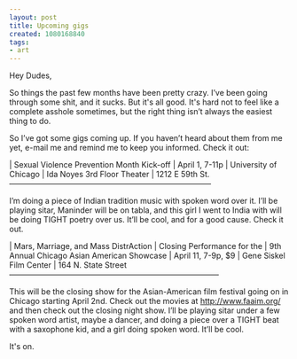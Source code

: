 ```yaml
---
layout: post
title: Upcoming gigs
created: 1080168840
tags:
- art
---
```

Hey Dudes,

So things the past few months have been pretty crazy. I’ve been going through some shit, and it sucks. But it's all good. It's hard not to feel like a complete asshole sometimes, but the right thing isn’t always the easiest thing to do.

So I’ve got some gigs coming up. If you haven’t heard about them from me yet, e-mail me and remind me to keep you informed. Check it out:

| Sexual Violence Prevention Month Kick-off 
| April 1, 7-11p 
| University of Chicago 
| Ida Noyes 3rd Floor Theater | 1212 E 59th St. 
——————————————————————————

I’m doing a piece of Indian tradition music with spoken word over it. I’ll be playing sitar, Maninder will be on tabla, and this girl I went to India with will be doing TIGHT poetry over us. It’ll be cool, and for a good cause. Check it out.

| Mars, Marriage, and Mass DistrAction 
| Closing Performance for the 
| 9th Annual Chicago Asian American Showcase 
| April 11, 7-9p, $9 
| Gene Siskel Film Center 
| 164 N. State Street
———————————————————————————

This will be the closing show for the Asian-American film festival going on in Chicago starting April 2nd. Check out the movies at http://www.faaim.org/ and then check out the closing night show. I’ll be playing sitar under a few spoken word artist, maybe a dancer, and doing a piece over a TIGHT beat with a saxophone kid, and a girl doing spoken word. It’ll be cool.

It's on.

